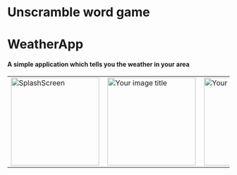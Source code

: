 # Unscramble word game

# WeatherApp

#### A simple application which tells you the weather in your area

<table>
<td><img src="https://user-images.githubusercontent.com/90538362/147498877-2fd8f71b-8466-4bed-9439-b1866b7e3d65.jpg" alt="SplashScreen" width="200" />
<td><img src="https://user-imaghttps://user-images.githubusercontent.com/90538362/147498879-62af2350-4e89-4cfa-89bd-7ba5834b14c7.jpg" alt="Your image title" width="200" align="right"/>
<td><img src="https://user-images.githubusercontent.com/90538362/147498882-a4f3e4a6-51b6-4584-865c-eb817eab28a0.jpg" alt="Your image title" width="200" align="right"/>
</table>


